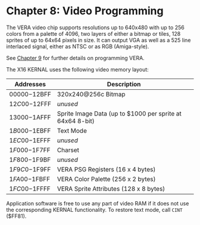 
# Chapter 8: Video Programming

The VERA video chip supports resolutions up to 640x480 with up to 256 colors from a palette of 4096, two layers of either a bitmap or tiles, 128 sprites of up to 64x64 pixels in size. It can output VGA as well as a 525 line interlaced signal, either as NTSC or as RGB (Amiga-style).

See [Chapter 9](X16%20Reference%20-%2009%20-%20VERA%20Programmer's%20Reference.md) for further details on programming VERA.

The X16 KERNAL uses the following video memory layout:

| Addresses     | Description                                               |
|---------------|-----------------------------------------------------------|
| $00000-$12BFF | 320x240@256c Bitmap                                       |
| $12C00-$12FFF | *unused*                                                  |
| $13000-$1AFFF | Sprite Image Data (up to $1000 per sprite at 64x64 8-bit) |
| $1B000-$1EBFF | Text Mode                                                 |
| $1EC00-$1EFFF | *unused*                                                  |
| $1F000-$1F7FF | Charset                                                   |
| $1F800-$1F9BF | *unused*                                                  |
| $1F9C0-$1F9FF | VERA PSG Registers (16 x 4 bytes)                         |
| $1FA00-$1FBFF | VERA Color Palette (256 x 2 bytes)                        |
| $1FC00-$1FFFF | VERA Sprite Attributes (128 x 8 bytes)                    |

Application software is free to use any part of video RAM if it does not use the corresponding KERNAL functionality. To restore text mode, call `CINT` ($FF81).

<!-- For PDF formatting -->
<div class="page-break"></div>
